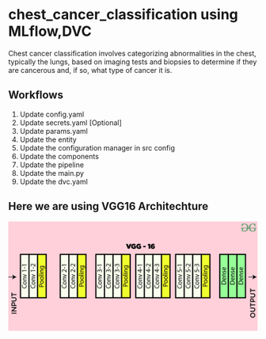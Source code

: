 # chest_cancer_classification using MLflow,DVC
Chest cancer classification involves categorizing abnormalities in the chest, typically the lungs, based on imaging tests and biopsies to determine if they are cancerous and, if so, what type of cancer it is.

## Workflows

1. Update config.yaml
2. Update secrets.yaml [Optional]
3. Update params.yaml
4. Update the entity
5. Update the configuration manager in src config
6. Update the components
7. Update the pipeline 
8. Update the main.py
9. Update the dvc.yaml

## Here we are using VGG16 Architechture
![alt text](images/conv-layers-vgg16.jpg)